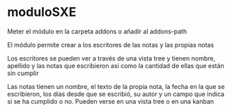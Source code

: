 # moduloSXE

 Meter el módulo en la carpeta addons o añadir al addons-path

El módulo permite crear a los escritores de las notas y las propias notas

Los escritores se pueden ver a través de una vista tree y tienen nombre, apellido y las notas que escribieron así como la cantidad de ellas que están sin cumplir

Las notas tienen un nombre, el texto de la propia nota, la fecha en la que se escribieron, los días desde que se escribió, su autor y un campo que indica si se ha cumplido o no. Pueden verse en una vista tree o en una kanban
